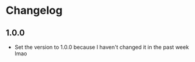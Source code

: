 # Changelog

## 1.0.0

- Set the version to 1.0.0 because I haven't changed it in the past week lmao
